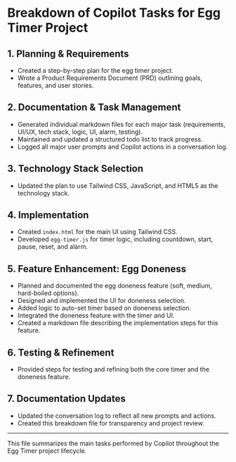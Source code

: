 # Breakdown of Copilot Tasks for Egg Timer Project

## 1. Planning & Requirements
- Created a step-by-step plan for the egg timer project.
- Wrote a Product Requirements Document (PRD) outlining goals, features, and user stories.

## 2. Documentation & Task Management
- Generated individual markdown files for each major task (requirements, UI/UX, tech stack, logic, UI, alarm, testing).
- Maintained and updated a structured todo list to track progress.
- Logged all major user prompts and Copilot actions in a conversation log.

## 3. Technology Stack Selection
- Updated the plan to use Tailwind CSS, JavaScript, and HTML5 as the technology stack.

## 4. Implementation
- Created `index.html` for the main UI using Tailwind CSS.
- Developed `egg-timer.js` for timer logic, including countdown, start, pause, reset, and alarm.

## 5. Feature Enhancement: Egg Doneness
- Planned and documented the egg doneness feature (soft, medium, hard-boiled options).
- Designed and implemented the UI for doneness selection.
- Added logic to auto-set timer based on doneness selection.
- Integrated the doneness feature with the timer and UI.
- Created a markdown file describing the implementation steps for this feature.

## 6. Testing & Refinement
- Provided steps for testing and refining both the core timer and the doneness feature.

## 7. Documentation Updates
- Updated the conversation log to reflect all new prompts and actions.
- Created this breakdown file for transparency and project review.

---

This file summarizes the main tasks performed by Copilot throughout the Egg Timer project lifecycle.
